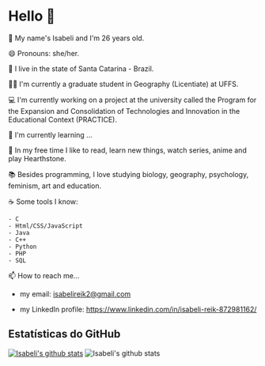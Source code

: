 # Hello 👋

👩 My name's Isabeli and I'm 26 years old.

😄 Pronouns: she/her.

📌 I live in the state of Santa Catarina - Brazil.

👩‍🎓 I'm currently a graduate student in Geography (Licentiate) at UFFS.

💻 I'm currently working on a project at the university called the Program for the Expansion and Consolidation of Technologies and Innovation in the Educational Context (PRACTICE).

🌱 I'm currently learning ...

👾 In my free time I like to read, learn new things, watch series, anime and play Hearthstone.

📚 Besides programming, I love studying biology, geography, psychology, feminism, art and education.

☕ Some tools I know:

    - C
    - Html/CSS/JavaScript
    - Java
    - C++
    - Python
    - PHP
    - SQL

📫 How to reach me...
    
   - my email: isabelireik2@gmail.com
   
   - my LinkedIn profile: https://www.linkedin.com/in/isabeli-reik-872981162/
   

## Estatísticas do GitHub
[![Isabeli's github stats](https://github-readme-stats.vercel.app/api?username=isabelirk&show_icons=true&theme=dark)](https://github.com/isabelirk/github-readme-stats) ![Isabeli's github stats](https://github-readme-stats.vercel.app/api/top-langs/?username=isabelirk&layout=compact&hide_border=true&theme=dark)

